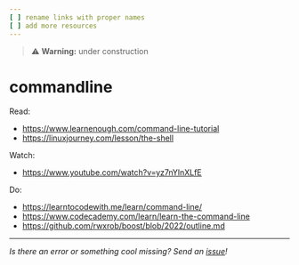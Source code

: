 ```yaml
---
[ ] rename links with proper names
[ ] add more resources
---
```


>:warning: **Warning:** under construction
# commandline
Read:
* https://www.learnenough.com/command-line-tutorial
* https://linuxjourney.com/lesson/the-shell 

Watch:
* https://www.youtube.com/watch?v=yz7nYlnXLfE

Do:
* https://learntocodewith.me/learn/command-line/
* https://www.codecademy.com/learn/learn-the-command-line
* https://github.com/rwxrob/boost/blob/2022/outline.md

---

_Is there an error or something cool missing? Send an [issue](https://github.com/octoshrimpy/learn/issues/new)!_